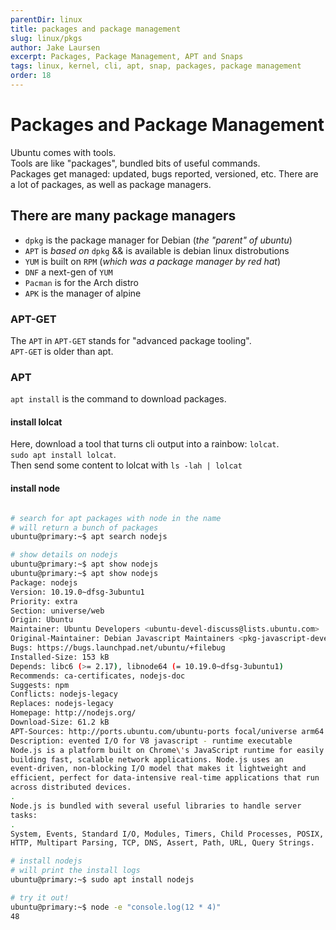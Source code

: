 ```yaml
---
parentDir: linux
title: packages and package management
slug: linux/pkgs
author: Jake Laursen
excerpt: Packages, Package Management, APT and Snaps
tags: linux, kernel, cli, apt, snap, packages, package management
order: 18
---
```


# Packages and Package Management
Ubuntu comes with tools.  
Tools are like "packages", bundled bits of useful commands.  
Packages get managed: updated, bugs reported, versioned, etc. There are a lot of packages, as well as package managers.  

## There are many package managers
- `dpkg` is the package manager for Debian (_the "parent" of ubuntu_)
- `APT` is _based on_ `dpkg` && is available is debian linux distrobutions
- `YUM` is built on `RPM` (_which was a package manager by red hat_)
- `DNF` a next-gen of `YUM`
- `Pacman` is for the Arch distro
- `APK` is the manager of alpine

### APT-GET
The `APT` in `APT-GET` stands for "advanced package tooling".   
`APT-GET` is older than apt.  


### APT 
`apt install` is the command to download packages.   

#### install lolcat
Here, download a tool that turns cli output into a rainbow: 
`lolcat`.  
`sudo apt install lolcat`.  
Then send some content to lolcat with `ls -lah | lolcat`

#### install node
```bash

# search for apt packages with node in the name
# will return a bunch of packages
ubuntu@primary:~$ apt search nodejs

# show details on nodejs
ubuntu@primary:~$ apt show nodejs
ubuntu@primary:~$ apt show nodejs
Package: nodejs
Version: 10.19.0~dfsg-3ubuntu1
Priority: extra
Section: universe/web
Origin: Ubuntu
Maintainer: Ubuntu Developers <ubuntu-devel-discuss@lists.ubuntu.com>
Original-Maintainer: Debian Javascript Maintainers <pkg-javascript-devel@lists.alioth.debian.org>
Bugs: https://bugs.launchpad.net/ubuntu/+filebug
Installed-Size: 153 kB
Depends: libc6 (>= 2.17), libnode64 (= 10.19.0~dfsg-3ubuntu1)
Recommends: ca-certificates, nodejs-doc
Suggests: npm
Conflicts: nodejs-legacy
Replaces: nodejs-legacy
Homepage: http://nodejs.org/
Download-Size: 61.2 kB
APT-Sources: http://ports.ubuntu.com/ubuntu-ports focal/universe arm64 Packages
Description: evented I/O for V8 javascript - runtime executable
Node.js is a platform built on Chrome\'s JavaScript runtime for easily
building fast, scalable network applications. Node.js uses an
event-driven, non-blocking I/O model that makes it lightweight and
efficient, perfect for data-intensive real-time applications that run
across distributed devices.
.
Node.js is bundled with several useful libraries to handle server
tasks:
.
System, Events, Standard I/O, Modules, Timers, Child Processes, POSIX,
HTTP, Multipart Parsing, TCP, DNS, Assert, Path, URL, Query Strings.

# install nodejs
# will print the install logs
ubuntu@primary:~$ sudo apt install nodejs

# try it out!
ubuntu@primary:~$ node -e "console.log(12 * 4)"
48
```
